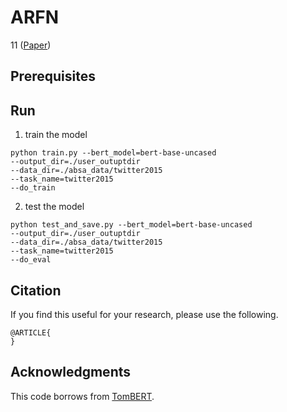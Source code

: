# ARFN
11 ([Paper]())

## Prerequisites


## Run
1. train the model
```
python train.py --bert_model=bert-base-uncased
--output_dir=./user_outuptdir
--data_dir=./absa_data/twitter2015
--task_name=twitter2015
--do_train
```
2. test the model
```
python test_and_save.py --bert_model=bert-base-uncased
--output_dir=./user_outuptdir
--data_dir=./absa_data/twitter2015
--task_name=twitter2015
--do_eval
```


## Citation
If you find this useful for your research, please use the following.

```
@ARTICLE{ 
}
```

## Acknowledgments
This code borrows from [TomBERT]([https://github.com/junyanz/pytorch-CycleGAN-and-pix2pix](https://github.com/jefferyYu/TomBERT)).
